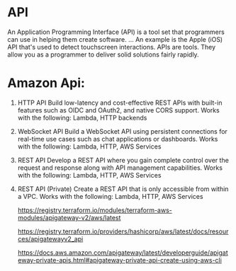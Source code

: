 # API
An Application Programming Interface (API) is a tool set that programmers can use in helping them create software. ... An example is the Apple (iOS) API that's used to detect touchscreen interactions. APIs are tools. They allow you as a programmer to deliver solid solutions fairly rapidly.


# Amazon Api:

1. HTTP API
   Build low-latency and cost-effective REST APIs with built-in features such as OIDC and OAuth2, and native CORS support.
   Works with the following: Lambda, HTTP backends
2. WebSocket API
   Build a WebSocket API using persistent connections for real-time use cases such as chat applications or dashboards.
   Works with the following: Lambda, HTTP, AWS Services
3. REST API
   Develop a REST API where you gain complete control over the request and response along with API management capabilities.
   Works with the following: Lambda, HTTP, AWS Services
   
4. REST API (Private)
   Create a REST API that is only accessible from within a VPC.
   Works with the following: Lambda, HTTP, AWS Services
   
   
   https://registry.terraform.io/modules/terraform-aws-modules/apigateway-v2/aws/latest
   
   https://registry.terraform.io/providers/hashicorp/aws/latest/docs/resources/apigatewayv2_api
   
   https://docs.aws.amazon.com/apigateway/latest/developerguide/apigateway-private-apis.html#apigateway-private-api-create-using-aws-cli
   




